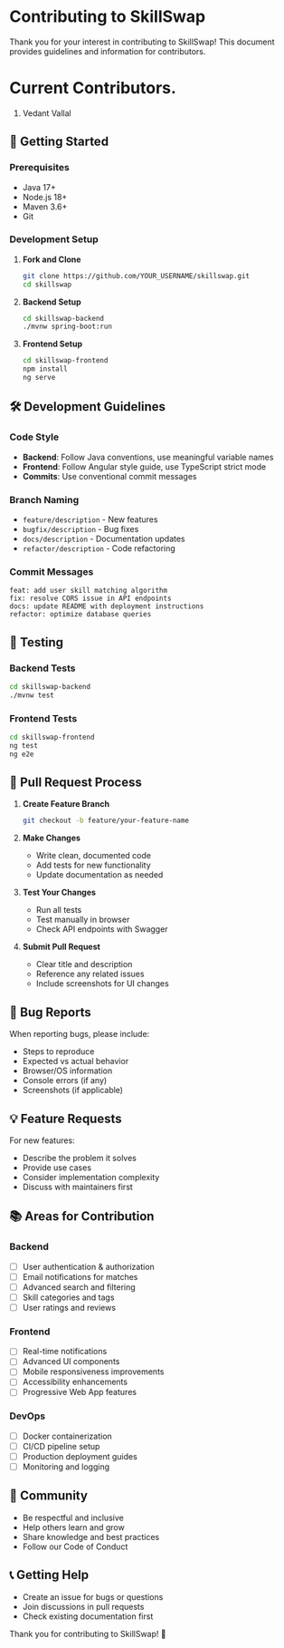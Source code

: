 # Contributing to SkillSwap

Thank you for your interest in contributing to SkillSwap! This document provides guidelines and information for contributors.

# Current Contributors.
1. Vedant Vallal

## 🚀 Getting Started

### Prerequisites
- Java 17+
- Node.js 18+
- Maven 3.6+
- Git

### Development Setup

1. **Fork and Clone**
   ```bash
   git clone https://github.com/YOUR_USERNAME/skillswap.git
   cd skillswap
   ```

2. **Backend Setup**
   ```bash
   cd skillswap-backend
   ./mvnw spring-boot:run
   ```

3. **Frontend Setup**
   ```bash
   cd skillswap-frontend
   npm install
   ng serve
   ```

## 🛠️ Development Guidelines

### Code Style
- **Backend**: Follow Java conventions, use meaningful variable names
- **Frontend**: Follow Angular style guide, use TypeScript strict mode
- **Commits**: Use conventional commit messages

### Branch Naming
- `feature/description` - New features
- `bugfix/description` - Bug fixes
- `docs/description` - Documentation updates
- `refactor/description` - Code refactoring

### Commit Messages
```
feat: add user skill matching algorithm
fix: resolve CORS issue in API endpoints
docs: update README with deployment instructions
refactor: optimize database queries
```

## 🧪 Testing

### Backend Tests
```bash
cd skillswap-backend
./mvnw test
```

### Frontend Tests
```bash
cd skillswap-frontend
ng test
ng e2e
```

## 📝 Pull Request Process

1. **Create Feature Branch**
   ```bash
   git checkout -b feature/your-feature-name
   ```

2. **Make Changes**
   - Write clean, documented code
   - Add tests for new functionality
   - Update documentation as needed

3. **Test Your Changes**
   - Run all tests
   - Test manually in browser
   - Check API endpoints with Swagger

4. **Submit Pull Request**
   - Clear title and description
   - Reference any related issues
   - Include screenshots for UI changes

## 🐛 Bug Reports

When reporting bugs, please include:
- Steps to reproduce
- Expected vs actual behavior
- Browser/OS information
- Console errors (if any)
- Screenshots (if applicable)

## 💡 Feature Requests

For new features:
- Describe the problem it solves
- Provide use cases
- Consider implementation complexity
- Discuss with maintainers first

## 📚 Areas for Contribution

### Backend
- [ ] User authentication & authorization
- [ ] Email notifications for matches
- [ ] Advanced search and filtering
- [ ] Skill categories and tags
- [ ] User ratings and reviews

### Frontend
- [ ] Real-time notifications
- [ ] Advanced UI components
- [ ] Mobile responsiveness improvements
- [ ] Accessibility enhancements
- [ ] Progressive Web App features

### DevOps
- [ ] Docker containerization
- [ ] CI/CD pipeline setup
- [ ] Production deployment guides
- [ ] Monitoring and logging

## 🤝 Community

- Be respectful and inclusive
- Help others learn and grow
- Share knowledge and best practices
- Follow our Code of Conduct

## 📞 Getting Help

- Create an issue for bugs or questions
- Join discussions in pull requests
- Check existing documentation first


Thank you for contributing to SkillSwap! 🎉
